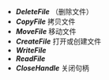 - ***DeleteFile*** （删除文件）
- ***CopyFile*** 拷贝文件
- ***MoveFile***  移动文件
- ***CreateFile***  打开或创建文件
- ***WriteFile***
- ***ReadFile***
- ***CloseHandle***   关闭句柄